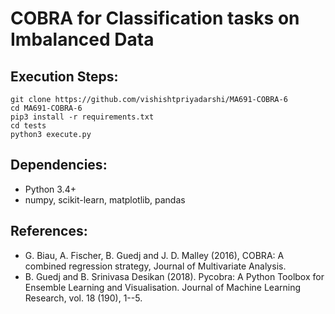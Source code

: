 # COBRA for Classification tasks on Imbalanced Data

## Execution Steps:
``` 
git clone https://github.com/vishishtpriyadarshi/MA691-COBRA-6
cd MA691-COBRA-6
pip3 install -r requirements.txt
cd tests
python3 execute.py 
```

## Dependencies:
- Python 3.4+
- numpy, scikit-learn, matplotlib, pandas


## References:
- G. Biau, A. Fischer, B. Guedj and J. D. Malley (2016), COBRA: A combined regression strategy, Journal of Multivariate Analysis.
- B. Guedj and B. Srinivasa Desikan (2018). Pycobra: A Python Toolbox for Ensemble Learning and Visualisation. Journal of Machine Learning Research, vol. 18 (190), 1--5.
